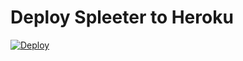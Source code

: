 # Deploy Spleeter to Heroku
[![Deploy](https://www.herokucdn.com/deploy/button.svg)](https://dashboard.heroku.com/new?template=https://github.com/AmbiteamProject/spleeter-web)
